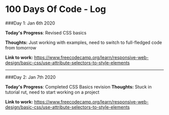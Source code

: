 # 100 Days Of Code - Log

###Day 1: Jan 6th 2020

**Today's Progress**: Revised CSS basics

**Thoughts:** Just working with examples, need to switch to full-fledged code from tomorrow

**Link to work:** https://www.freecodecamp.org/learn/responsive-web-design/basic-css/use-attribute-selectors-to-style-elements


--------------------------------------------------------------------------------------------------------------------

###Day 2: Jan 7th 2020

**Today's Progress**: Completed CSS Basics revision
**Thoughts:** Stuck in tutorial rut, need to start working on a project

**Link to work:** https://www.freecodecamp.org/learn/responsive-web-design/basic-css/use-attribute-selectors-to-style-elements


